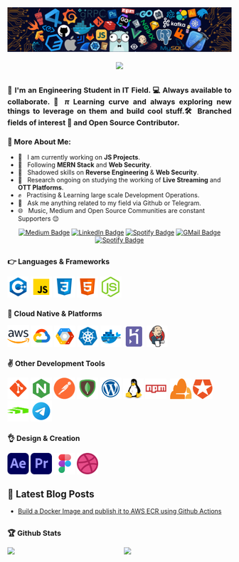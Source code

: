 <img src="./assets/media/header_.png">

<h6 align="center">
  <a href="https://git.io/typing-svg">
    <img src="https://readme-typing-svg.herokuapp.com?font=Roboto&color=040927&size=30&center=true&vCenter=true&height=35&lines=Hi+There+%F0%9F%91%8B;I+am+Rohan+Gupta+;Nice+to+see+you+here+!++%F0%9F%99%82">
  </a>
</h6>

<h3 align="Justify"> 🤘 I'm an Engineering Student in IT Field. 💻 Always available to <strong>collaborate</strong>. 🤝 <i>π</i> Learning curve and always <b>exploring</b> new things to leverage on them and build cool stuff.🛠️ Branched fields of interest 🌴 and <b>Open Source</b> Contributor.</h3>

### 🧐 More About Me:
- 🔭 &nbsp; I am currently working on **JS Projects**.
- 🌱 &nbsp; Following **MERN Stack** and **Web Security**.
- 🎨 &nbsp; Shadowed skills on **Reverse Engineering** & **Web Security**.
- 🔎 &nbsp; Research ongoing on studying the working of **Live Streaming** and **OTT Platforms**.
- ✊ &nbsp; Practising & Learning large scale Development Operations.
- 💬 &nbsp; Ask me anything related to my field via Github or Telegram.
- 🌐 &nbsp; Music, Medium and Open Source Communities are constant Supporters 😌

<p align="center"> 
<!-- Medium Badge -->
<a href="https://medium.com/@winoffrg" target="_blank"><img src="https://img.shields.io/badge/-@WINOFFRG-0A0A0A?style=flat-square&amp;labelColor=0A0A0A&amp;logo=Medium&amp;link=https://winoffrg.medium.com/" alt="Medium Badge"></a>
<!-- Linkedin Badge -->
<a href="https://www.linkedin.com/in/winoffrg/" target="_blank"><img src="https://img.shields.io/badge/-@WINOFFRG-0077B5?style=flat-square&amp;labelColor=0077B5&amp;logo=LinkedIn&amp;link=https://www.linkedin.com/in/winoffrg/" alt="LinkedIn Badge"></a>
<!-- Spotify Badge -->
<a href="https://open.spotify.com/user/xxbk9j9s82g56illzhxlojn9u" target="_blank"><img src="https://img.shields.io/badge/-%20Rohan%20Gupta-1ED960?style=flat-square&amp;labelColor=fff&amp;logo=Spotify&amp;link=https://open.spotify.com/user/1235099575" alt="Spotify Badge"></a>
<!-- GMAIL Badge -->
<a href="rohangupta1528@gmail.com" target="_blank"><img src="https://img.shields.io/badge/-%20Rohan%20Gupta-critical?style=flat-square&amp;labelColor=fff&amp;logo=Gmail&amp;link=rohangupta1528@gmail.com" alt="GMail Badge"></a>
<!-- Telegram Badge -->
<a href="https://t.me/WINOFFRG" target="_blank"><img src="https://img.shields.io/badge/-@WINOFFRG-blue?style=flat-square&amp;labelColor=blue&amp;logo=Telegram&amp;link=https://t.me/WINOFFRG" alt="Spotify Badge"></a>
</p>

##
### 👉 Languages & Frameworks
<p>
<img src="./assets/c++.svg" alt="C++" width="48" height="48"/>
<img src="./assets/javascript.svg" alt="JavaScript Logo" width="48" height="48"/>
<img src="./assets/css3.svg" alt="CSS" width="48" height="48"/>
<img src="./assets/html-5.svg" alt="HTML" width="48" height="48"/>
<img src="./assets/nodejs.svg" alt="Node JS" width="48" height="48"/>
<!-- <img src="./assets/python-original.svg" alt="ReactJS" width="46" height="46"/> -->
</p>

### 🙌 Cloud Native & Platforms
<p>
<img src="./assets/amazon-web-services.svg" alt="Amazon Web Services" width="49" height="49"/>
<img src="./assets/google-cloud.svg" alt="Google Cloud" width="48" height="48"/>
<img src="./assets/google-cloud-platform.svg" alt="Google Cloud Platform" width="48" height="48"/>
<img src="./assets/kubernetes.svg" alt="Kubernetes" width="48" height="48"/>
<img src="./assets/docker.svg" alt="Docker" width="48" height="48"/>
<img src="./assets/heroku-plain.svg" alt="Heruko" width="47" height="47"/>
<img src="./assets/jenkins-icon.svg" alt="Jenkins" width="48" height="48"/>
</p>

### ✌ Other Development Tools
<p>
<img src="./assets/git.svg" alt="GIT VCM" width="48" height="48"/>
<img src="./assets/nginx.svg" alt="Nginx" width="48" height="48"/>
<img src="./assets/postman.png" alt="Postman API" width="48" height="48"/>
<img src="./assets/mongodb.svg" alt="Mongo DB" width="48" height="48"/>
<img src="./assets/wordpress.svg" alt="Wordpress" width="48" height="48"/>
<img src="./assets/linux-original.svg" alt="Linux" width="46" height="46"/>
<img src="./assets/npm.svg" alt="Node Package Manager" width="48" height="46"/>&nbsp;
<img src="./assets/cloudflare-original.svg" alt="JavaScript Logo" width="48" height="46"/>
<img src="./assets/auth0.svg" alt="Auth0" width="44" height="44"/>
<img src="./assets/fiddler.svg" alt="Fiddler HTTP Debugger" width="48" height="48"/>
<img src="./assets/telegram.svg" alt="Telegram" width="48" height="48"/>
</p>

### 👌 Design & Creation
<p>
<img src="./assets/Adobe_After_Effects_CC_icon.svg" alt="Adobe AE" width="48" height="48"/>
<img src="./assets/Adobe_Premiere_Pro_CC_icon.svg" alt="Adobe PR" width="48" height="48"/>
<img src="./assets/figma.svg" alt="Figma" width="48" height="48"/>
<img src="./assets/dribbble.svg" alt="Dribbble" width="48" height="48"/>
</p>

## 📝 Latest Blog Posts 
<!-- BLOG-POST-LIST:START -->
- [Build a Docker Image and publish it to AWS ECR using Github Actions](https://winoffrg.medium.com/build-a-docker-image-and-publish-it-to-aws-ecr-using-github-actions-f20accd774c3)
<!-- BLOG-POST-LIST:END -->

##
### 🏆 Github Stats

<img  src="https://github-readme-stats.vercel.app/api?username=WINOFFRG&show_assets=true&hide_border=true&theme=dark" width="48%" align="right" >
<img  src="https://github-readme-streak-stats.herokuapp.com/?user=WINOFFRG&theme=dark" width="48%" >
